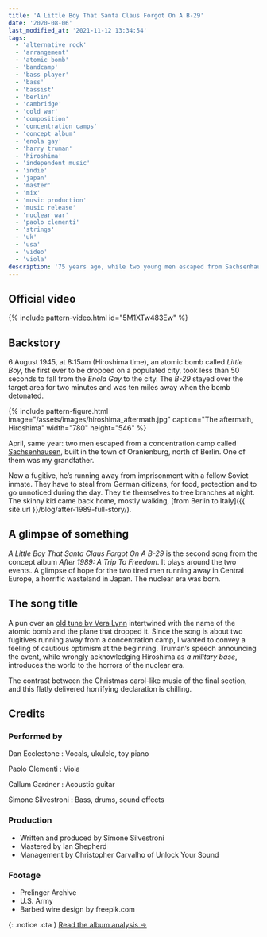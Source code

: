 ```yaml
---
title: 'A Little Boy That Santa Claus Forgot On A B-29'
date: '2020-08-06'
last_modified_at: '2021-11-12 13:34:54'
tags:
  - 'alternative rock'
  - 'arrangement'
  - 'atomic bomb'
  - 'bandcamp'
  - 'bass player'
  - 'bass'
  - 'bassist'
  - 'berlin'
  - 'cambridge'
  - 'cold war'
  - 'composition'
  - 'concentration camps'
  - 'concept album'
  - 'enola gay'
  - 'harry truman'
  - 'hiroshima'
  - 'independent music'
  - 'indie'
  - 'japan'
  - 'master'
  - 'mix'
  - 'music production'
  - 'music release'
  - 'nuclear war'
  - 'paolo clementi'
  - 'strings'
  - 'uk'
  - 'usa'
  - 'video'
  - 'viola'
description: '75 years ago, while two young men escaped from Sachsenhausen concentration camp, the US nuked Hiroshima with a bomb named Little Boy.'
---
```

## Official video

{% include pattern-video.html id="5M1XTw483Ew" %}

## Backstory

6 August 1945, at 8:15am (Hiroshima time), an atomic bomb called _Little Boy_, the first ever to be dropped on a populated city, took less than 50 seconds to fall from the _Enola Gay_ to the city. The _B-29_ stayed over the target area for two minutes and was ten miles away when the bomb detonated.

{% include pattern-figure.html image="/assets/images/hiroshima_aftermath.jpg" caption="The aftermath, Hiroshima" width="780" height="546" %}

April, same year: two men escaped from a concentration camp called [Sachsenhausen](https://www.sachsenhausen-sbg.de/en/), built in the town of Oranienburg, north of Berlin. One of them was my grandfather.

Now a fugitive, he’s running away from imprisonment with a fellow Soviet inmate. They have to steal from German citizens, for food, protection and to go unnoticed during the day. They tie themselves to tree branches at night. The skinny kid came back home, mostly walking, [from Berlin to Italy]({{ site.url }}/blog/after-1989-full-story/).

## A glimpse of something

_A Little Boy That Santa Claus Forgot On A B-29_ is the second song from the concept album _After 1989: A Trip To Freedom_. It plays around the two events. A glimpse of hope for the two tired men running away in Central Europe, a horrific wasteland in Japan. The nuclear era was born.

## The song title

A pun over an [old tune by Vera Lynn](https://youtu.be/4Zj-XYQ21qE) intertwined with the name of the atomic bomb and the plane that dropped it. Since the song is about two fugitives running away from a concentration camp, I wanted to convey a feeling of cautious optimism at the beginning. Truman’s speech announcing the event, while wrongly acknowledging Hiroshima as _a military base_, introduces the world to the horrors of the nuclear era.

The contrast between the Christmas carol-like music of the final section, and this flatly delivered horrifying declaration is chilling.

## Credits

### Performed by

Dan Ecclestone
: Vocals, ukulele, toy piano

Paolo Clementi
: Viola

Callum Gardner
: Acoustic guitar

Simone Silvestroni
: Bass, drums, sound effects

### Production

- Written and produced by Simone Silvestroni
- Mastered by Ian Shepherd
- Management by Christopher Carvalho of Unlock Your Sound

### Footage

- Prelinger Archive
- U.S. Army
- Barbed wire design by freepik.com

{: .notice .cta }
[Read the album analysis&nbsp;→](/work/music/after-1989/)